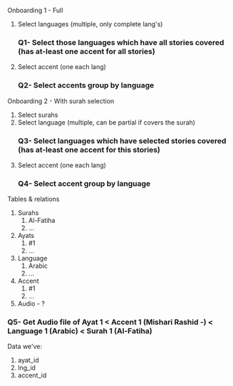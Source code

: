 Onboarding 1 - Full
1. Select languages (multiple, only complete lang's)
   ### Q1- Select those languages which have all stories covered (has at-least one accent for all stories)
2. Select accent (one each lang)
   ### Q2- Select accents group by language 

Onboarding 2 - With surah selection
1. Select surahs
2. Select language (multiple, can be partial if covers the surah)
   ### Q3- Select languages which have selected stories covered (has at-least one accent for this stories)
3. Select accent (one each lang)
   ### Q4- Select accent group by language 

Tables & relations
1. Surahs
    1. Al-Fatiha
    2. ...
2. Ayats
    1.  #1
    2. ...
3. Language
    1. Arabic
    2. ...
4. Accent
    1. #1
    2. ...
5. Audio - ?

### Q5- Get Audio file of Ayat 1 < Accent 1 (Mishari Rashid -) < Language 1 (Arabic) < Surah 1 (Al-Fatiha) 
Data we've:
1. ayat_id
2. lng_id
3. accent_id
    